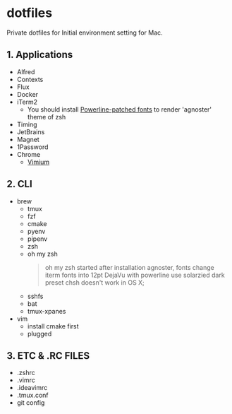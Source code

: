 # dotfiles
Private dotfiles for Initial environment setting for Mac.

## 1. Applications
* Alfred
* Contexts
* Flux
* Docker
* iTerm2
    * You should install [Powerline-patched fonts](https://github.com/powerline/powerline) to render 'agnoster' theme of zsh
* Timing
* JetBrains
* Magnet
* 1Password
* Chrome
    * [Vimium](https://vimium.github.io/)

## 2. CLI
* brew
    * tmux
    * fzf
    * cmake
    * pyenv
    * pipenv
    * zsh
    * oh my zsh
        >oh my zsh started after installation
        agnoster, fonts
        change iterm fonts into 12pt DejaVu with powerline
        use solarzied dark preset
        chsh doesn't work in OS X;
    * sshfs
    * bat
    * tmux-xpanes
* vim
    * install cmake first
    * plugged

## 3. ETC & .RC FILES
* .zshrc
* .vimrc
* .ideavimrc
* .tmux.conf
* git config
